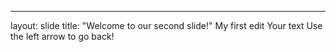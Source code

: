 ---
layout: slide
title: "Welcome to our second slide!"
My first edit
Your text
Use the left arrow to go back!
